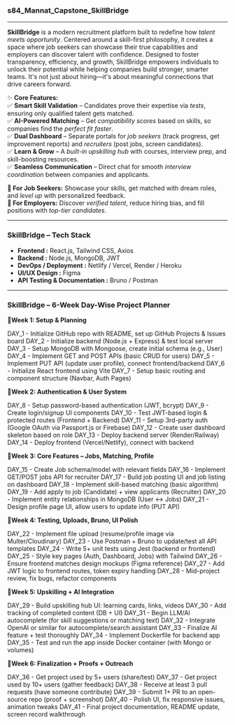 ### s84_Mannat_Capstone_SkillBridge

--- 

**SkillBridge** is a modern recruitment platform built to redefine how *talent meets opportunity*. Centered around a skill-first philosophy, it creates a space where job seekers can showcase their true capabilities and employers can discover talent with confidence. Designed to foster transparency, efficiency, and growth, SkillBridge empowers individuals to unlock their potential while helping companies build stronger, smarter teams. It's not just about hiring—it's about meaningful connections that drive careers forward.  

✨ **Core Features:**  
✅ **Smart Skill Validation** – Candidates prove their expertise via *tests*, ensuring only qualified talent gets matched.  
✅ **AI-Powered Matching** – Get *compatibility scores* based on skills, so companies find the *perfect fit faster*.  
✅ **Dual Dashboard** – Separate portals for *job seekers* (track progress, get improvement reports) and *recruiters* (post jobs, screen candidates).  
✅ **Learn & Grow** – A *built-in upskilling hub* with courses, interview prep, and skill-boosting resources.  
✅ **Seamless Communication** – Direct chat for smooth *interview coordination* between companies and applicants.  

**🔹 For Job Seekers:** Showcase your skills, get matched with dream roles, and *level up* with personalized feedback.  
**🔹 For Employers:** Discover *verified talent*, reduce hiring bias, and fill positions with *top-tier candidates*.  

---  

### SkillBridge – Tech Stack

- **Frontend :** React.js, Tailwind CSS, Axios
- **Backend :** Node.js, MongoDB, JWT
- **DevOps / Deployment :** Netlify / Vercel, Render / Heroku
- **UI/UX Design :** Figma
- **API Testing & Documentation :** Bruno / Postman

---

### SkillBridge – 6-Week Day-Wise Project Planner


📍**Week 1: Setup & Planning**

DAY_1 - Initialize GitHub repo with README, set up GitHub Projects & Issues board
DAY_2 - Initialize backend (Node.js + Express) & test local server
DAY_3 - Setup MongoDB with Mongoose, create initial schema (e.g., User)
DAY_4 - Implement GET and POST APIs (basic CRUD for users)
DAY_5 - Implement PUT API (update user profile), connect frontend/backend
DAY_6 - Initialize React frontend using Vite
DAY_7 - Setup basic routing and component structure (Navbar, Auth Pages)

📍**Week 2: Authentication & User System**

DAY_8 - Setup password-based authentication (JWT, bcrypt)
DAY_9 - Create login/signup UI components
DAY_10 - Test JWT-based login & protected routes (Frontend + Backend)
DAY_11 - Setup 3rd-party auth (Google OAuth via Passport.js or Firebase)
DAY_12 - Create user dashboard skeleton based on role
DAY_13 - Deploy backend server (Render/Railway)
DAY_14 - Deploy frontend (Vercel/Netlify), connect with backend

📍**Week 3: Core Features – Jobs, Matching, Profile**

DAY_15 - Create Job schema/model with relevant fields
DAY_16 - Implement GET/POST jobs API for recruiter
DAY_17 - Build job posting UI and job listing on dashboard
DAY_18 - Implement skill-based matching (basic algorithm)
DAY_19 - Add apply to job (Candidate) + view applicants (Recruiter)
DAY_20 - Implement entity relationships in MongoDB (User ↔ Jobs)
DAY_21 - Design profile page UI, allow users to update info (PUT API)

📍**Week 4: Testing, Uploads, Bruno, UI Polish**

DAY_22 - Implement file upload (resume/profile image via Multer/Cloudinary)
DAY_23 - Use Postman + Bruno to update/test all API templates
DAY_24 - Write 5+ unit tests using Jest (backend or frontend)
DAY_25 - Style key pages (Auth, Dashboard, Jobs) with Tailwind
DAY_26 - Ensure frontend matches design mockups (Figma reference)
DAY_27 - Add JWT logic to frontend routes, token expiry handling
DAY_28 - Mid-project review, fix bugs, refactor components

📍**Week 5: Upskilling + AI Integration**

DAY_29 - Build upskilling hub UI: learning cards, links, videos
DAY_30 - Add tracking of completed content (DB + UI)
DAY_31 - Begin LLM/AI autocomplete (for skill suggestions or matching text)
DAY_32 - Integrate OpenAI or similar for autocomplete/search assistant
DAY_33 - Finalize AI feature + test thoroughly
DAY_34 - Implement Dockerfile for backend app
DAY_35 - Test and run the app inside Docker container (with Mongo or volumes)

📍**Week 6: Finalization + Proofs + Outreach**

DAY_36 - Get project used by 5+ users (share/test)
DAY_37 - Get project used by 10+ users (gather feedback)
DAY_38 - Receive at least 3 pull requests (have someone contribute)
DAY_39 - Submit 1+ PR to an open-source repo (proof + screenshot)
DAY_40 - Polish UI, fix responsive issues, animation tweaks
DAY_41 - Final project documentation, README update, screen record walkthrough

